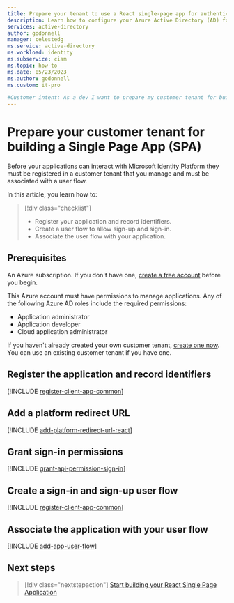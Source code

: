 ```yaml
---
title: Prepare your tenant to use a React single-page app for authentication. 
description: Learn how to configure your Azure Active Directory (AD) for customers tenant for authentication with a React single-page app (SPA).
services: active-directory
author: godonnell
manager: celestedg
ms.service: active-directory
ms.workload: identity
ms.subservice: ciam
ms.topic: how-to
ms.date: 05/23/2023
ms.author: godonnell
ms.custom: it-pro

#Customer intent: As a dev I want to prepare my customer tenant for building a Single Page App with React
---
```

# Prepare your customer tenant for building a Single Page App (SPA)

Before your applications can interact with Microsoft Identity Platform they must be registered in a customer tenant that you manage and must be associated with a user flow.

In this article, you learn how to:

> [!div class="checklist"]
> * Register your application and record identifiers.
> * Create a user flow to allow sign-up and sign-in.
> * Associate the user flow with your application.

## Prerequisites

An Azure subscription. If you don't have one, [create a free account](https://aka.ms/ciam-free-trial?wt.mc_id=ciamcustomertenantfreetrial_linkclick_content_cnl) before you begin.

This Azure account must have permissions to manage applications. Any of the following Azure AD roles include the required permissions:
* Application administrator
* Application developer
* Cloud application administrator

If you haven't already created your own customer tenant, [create one now](https://aka.ms/ciam-free-trial?wt.mc_id=ciamcustomertenantfreetrial_linkclick_content_cnl). You can use an existing customer tenant if you have one.

## Register the application and record identifiers
[!INCLUDE [register-client-app-common](./includes/register-app/register-client-app-common.md)]

## Add a platform redirect URL
[!INCLUDE [add-platform-redirect-url-react](./includes/register-app/add-platform-redirect-url-react.md)]

## Grant sign-in permissions
[!INCLUDE [grant-api-permission-sign-in](./includes/register-app/grant-api-permission-sign-in.md)]

## Create a sign-in and sign-up user flow
[!INCLUDE [register-client-app-common](./includes/configure-user-flow/create-sign-in-sign-out-user-flow.md)]

## Associate the application with your user flow
[!INCLUDE [add-app-user-flow](./includes/configure-user-flow/add-app-user-flow.md)]

## Next steps

> [!div class="nextstepaction"]
> [Start building your React Single Page Application](./how-to-single-page-application-react-prepare-app.md)
